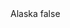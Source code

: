 <?xml version="1.0" encoding="UTF-8"?>
<CustomMetadata xmlns="http://soap.sforce.com/2006/04/metadata">
    <label>Alaska</label>
    <protected>false</protected>
</CustomMetadata>
